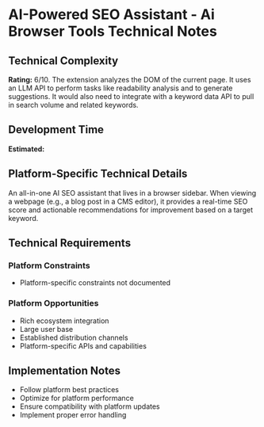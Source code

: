 # AI-Powered SEO Assistant - Ai Browser Tools Technical Notes

## Technical Complexity
**Rating:** 6/10. The extension analyzes the DOM of the current page. It uses an LLM API to perform tasks like readability analysis and to generate suggestions. It would also need to integrate with a keyword data API to pull in search volume and related keywords.

## Development Time
**Estimated:** 

## Platform-Specific Technical Details
An all-in-one AI SEO assistant that lives in a browser sidebar. When viewing a webpage (e.g., a blog post in a CMS editor), it provides a real-time SEO score and actionable recommendations for improvement based on a target keyword.

## Technical Requirements

### Platform Constraints
- Platform-specific constraints not documented

### Platform Opportunities
- Rich ecosystem integration
- Large user base
- Established distribution channels
- Platform-specific APIs and capabilities

## Implementation Notes
- Follow platform best practices
- Optimize for platform performance
- Ensure compatibility with platform updates
- Implement proper error handling
